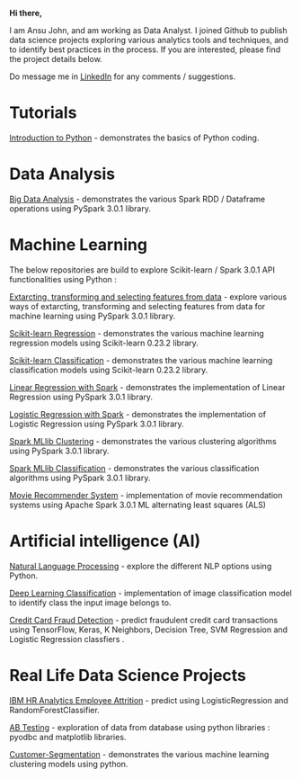 **Hi there,**

I am Ansu John, and am working as Data Analyst. I joined Github to publish data science projects exploring various analytics tools and techniques, and to identify best practices in the process. If you are interested, please find the project details below.

Do message me in [LinkedIn](https://www.linkedin.com/in/ansu-john/) for any comments / suggestions. 

# Tutorials

[Introduction to Python](https://github.com/Ansu-John/Python) - demonstrates the basics of Python coding.

# Data Analysis 

[Big Data Analysis](https://github.com/Ansu-John/Big-Data-Analysis) - demonstrates the various Spark RDD / Dataframe operations using PySpark 3.0.1 library. 

# Machine Learning
The below repositories are build to explore Scikit-learn / Spark 3.0.1 API functionalities using Python : 

[Extarcting, transforming and selecting features from data](https://github.com/Ansu-John/MLlib-Working-with-Features) - explore various ways of extarcting, transforming and selecting features from data for machine learning using PySpark 3.0.1 library. 

[Scikit-learn Regression](https://github.com/Ansu-John/Regression-Models) - demonstrates the various machine learning regression models using Scikit-learn 0.23.2 library.

[Scikit-learn Classification](https://github.com/Ansu-John/Classification-Models) - demonstrates the various machine learning classification models using Scikit-learn 0.23.2 library.

[Linear Regression with Spark](https://github.com/Ansu-John/Linear-Regression-with-Spark) - demonstrates the implementation of Linear Regression using PySpark 3.0.1 library. 

[Logistic Regression with Spark](https://github.com/Ansu-John/Logistic-Regression-with-Spark) - demonstrates the implementation of Logistic Regression using PySpark 3.0.1 library. 

[Spark MLlib Clustering](https://github.com/Ansu-John/ML-Clustering) - demonstrates the various clustering algorithms using PySpark 3.0.1 library. 

[Spark MLlib Classification](https://github.com/Ansu-John/ML-Classification) - demonstrates the various classification algorithms using PySpark 3.0.1 library. 

[Movie Recommender System](https://github.com/Ansu-John/Movie-Recommender-System) - implementation of movie recommendation systems using  Apache Spark 3.0.1 ML alternating least squares (ALS)

# Artificial intelligence (AI)
[Natural Language Processing](https://github.com/Ansu-John/Natural-Language-Processing) - explore the different NLP options using Python.

[Deep Learning Classification](https://github.com/Ansu-John/Deep-Learning-Classification) - implementation of image classification model to identify class the input image belongs to.

[Credit Card Fraud Detection](https://github.com/Ansu-John/Credit-Card-Fraud-Detection) - predict fraudulent credit card transactions using TensorFlow, Keras, K Neighbors, Decision Tree, SVM Regression and Logistic Regression classfiers .

# Real Life Data Science Projects 

[IBM HR Analytics Employee Attrition](https://github.com/Ansu-John/IBM-HR-Analytics-Employee-Attrition) - predict using LogisticRegression and RandomForestClassifier.

[AB Testing](https://github.com/Ansu-John/AB-Testing) - exploration of data from database using python libraries : pyodbc and matplotlib libraries. 

[Customer-Segmentation](https://github.com/Ansu-John/Customer-Segmentation) - demonstrates the various machine learning clustering models using python.

